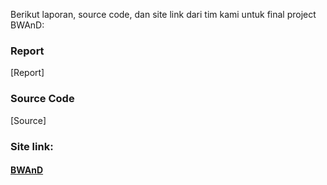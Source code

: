 Berikut laporan, source code, dan site link dari tim kami untuk final project BWAnD:

### Report

[Report]

### Source Code

[Source]

### Site link:

#### [BWAnD](https://andbakery.web.id/) 

